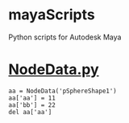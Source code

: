 # mayaScripts
Python scripts for Autodesk Maya

# [NodeData.py](NodeData/nodeData.py)
```
aa = NodeData('pSphereShape1')
aa['aa'] = 11
aa['bb'] = 22
del aa['aa']
```
